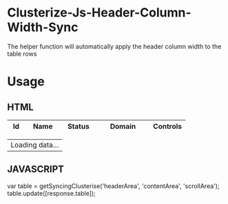 # Clusterize-Js-Header-Column-Width-Sync
The helper function will automatically apply the header column width to the table rows

# Usage

## HTML
<div class="clusterize">
	<table>
		<thead id="headerArea">
			<tr class="grey darken-4 white-text">
				<th width='10%'>Id</th>
				<th width='20%'>Name</th>
				<th width='20%'>Status</th>
				<th width='30%'>Domain</th>
				<th width='20%'>Controls</th>
			</tr>
		</thead>
	</table>
	<div id="scrollArea" class="clusterize-scroll">
		<table>
			<tbody id="contentArea" class="clusterize-content">
				<tr class="clusterize-no-data">
					<td>Loading data…</td>
				</tr>
			</tbody>
		</table>
	</div>
</div>
                
## JAVASCRIPT
var table = getSyncingClusterise('headerArea', 'contentArea', 'scrollArea');
table.update([response.table]);

